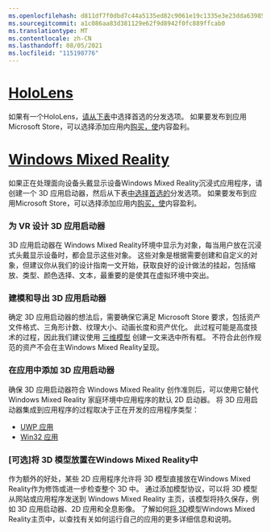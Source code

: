```yaml
---
ms.openlocfilehash: d811df7f0dbd7c44a5135ed82c9061e19c1335e3e23dda6398562317f7ee8861
ms.sourcegitcommit: a1c086aa83d381129e62f9d8942f0fc889ffcab0
ms.translationtype: MT
ms.contentlocale: zh-CN
ms.lasthandoff: 08/05/2021
ms.locfileid: "115198776"
---
```

# <a name="hololens"></a>[HoloLens](#tab/hololens)

如果有一个HoloLens，[请从下表](../distribute-overview.md#distribution-options)中选择首选的分发选项。 如果要发布到应用Microsoft Store，可以选择添加应用内[购买，使](../in-app-purchases.md)内容盈利。

# <a name="windows-mixed-reality"></a>[Windows Mixed Reality](#tab/wmr)

如果正在处理面向设备头戴显示设备Windows Mixed Reality沉浸式应用程序，请创建一个 3D 应用启动器，然后从下表[中选择首选的](../distribute-overview.md#distribution-options)分发选项。 如果要发布到应用Microsoft Store，可以选择添加应用内[购买，使](../in-app-purchases.md)内容盈利。

### <a name="designing-3d-app-launchers-for-vr"></a>为 VR 设计 3D 应用启动器 

3D 应用启动器在 Windows Mixed Reality环境中显示为对象，每当用户放在沉浸式头戴显示设备时，都会显示这些对象。 这些对象是根据需要创建和自定义的对象，但建议你从我们的设计指南一文开始，获取良好的设计[](../3d-app-launcher-design-guidance.md)做法的挂起，包括缩放、类型、颜色选择、文本，最重要的是使其在虚拟环境中突出。

### <a name="modeling-and-exporting-3d-app-launchers"></a>建模和导出 3D 应用启动器

确定 3D 应用启动器的想法后，需要确保它满足 Microsoft Store 要求，包括资产文件格式、三角形计数、纹理大小、动画长度和资产优化。 此过程可能是高度技术的过程，因此我们建议使用 [三维模型](../creating-3d-models-for-use-in-the-windows-mixed-reality-home.md) 创建一文来选中所有框。 不符合此创作规范的资产不会在主Windows Mixed Reality呈现。

### <a name="adding-3d-app-launchers-in-your-apps"></a>在应用中添加 3D 应用启动器

确保 3D 应用启动器符合 Windows Mixed Reality 创作准则后，可以使用它替代 Windows Mixed Reality 家庭环境中应用程序的默认 2D 启动器。 将 3D 应用启动器集成到应用程序的过程取决于正在开发的应用程序类型：

* [UWP 应用](../implementing-3d-app-launchers.md)
* [Win32 应用](../implementing-3d-app-launchers-win32.md)

### <a name="optional-placing-3d-models-in-the-windows-mixed-reality-home"></a>[可选]将 3D 模型放置在Windows Mixed Reality中

作为额外的好处，某些 2D 应用程序允许将 3D 模型直接放在Windows Mixed Reality作为修饰或进一步检查整个 3D 中。 通过添加模型协议，可以将 3D 模型从网站或应用程序发送到 Windows Mixed Reality 主页，该模型将持久保存，例如 3D 应用启动器、2D 应用和全息影像。 了解如何[将 3D](../enable-placement-of-3d-models-in-the-home.md)模型Windows Mixed Reality主页中，以查找有关如何运行自己的应用的更多详细信息和说明。